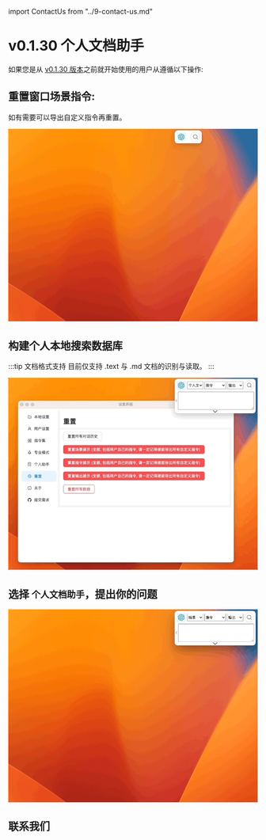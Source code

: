 import ContactUs from "../9-contact-us.md"

# v0.1.30 个人文档助手

如果您是从 [v0.1.30 版本](../8-product-release/index.md#2023-10-16-v0130-promode-专业模式升级--个性化本地个人文档助手)之前就开始使用的用户从遵循以下操作:

## 重置窗口场景指令:

如有需要可以导出自定义指令再重置。

![](./img/5-local-personal-document-assistant/2023-10-16-img-1-reset-context-commands.gif)

## 构建个人本地搜索数据库

:::tip 文档格式支持
目前仅支持 .text 与 .md 文档的识别与读取。
:::

![](./img/5-local-personal-document-assistant/2023-10-16-img-2-setup-docsearch-database.gif)

## 选择 `个人文档助手`，提出你的问题

![](./img/5-local-personal-document-assistant/2023-10-16-img-3-query-docsearch.gif)

## 联系我们

<ContactUs/>
